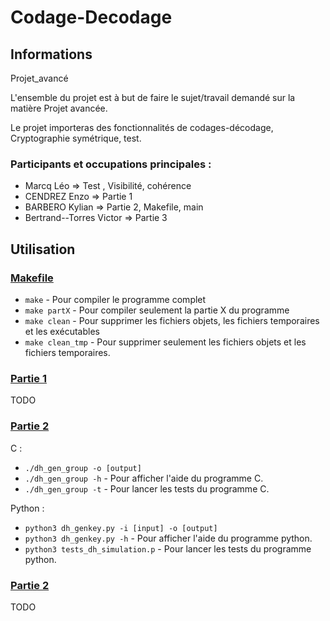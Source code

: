 # Codage-Decodage
## Informations
Projet_avancé

L'ensemble du projet est à but de faire le sujet/travail demandé sur la matière Projet avancée.

Le projet importeras des fonctionnalités de codages-décodage, Cryptographie symétrique, test.

### Participants et occupations principales :
- Marcq Léo                => Test , Visibilité, cohérence
- CENDREZ Enzo             => Partie 1
- BARBERO Kylian           => Partie 2, Makefile, main
- Bertrand--Torres Victor  => Partie 3

## Utilisation
### [Makefile](Makefile)
- `make` - Pour compiler le programme complet
- `make partX` - Pour compiler seulement la partie X du programme
- `make clean` - Pour supprimer les fichiers objets, les fichiers temporaires et les exécutables
- `make clean_tmp` - Pour supprimer seulement les fichiers objets et les fichiers temporaires.

### [Partie 1](src/Partie1)
TODO

### [Partie 2](src/Partie2)
C :
- `./dh_gen_group -o [output]`
- `./dh_gen_group -h` - Pour afficher l'aide du programme C.
- `./dh_gen_group -t` - Pour lancer les tests du programme C.

Python :
- `python3 dh_genkey.py -i [input] -o [output]`
- `python3 dh_genkey.py -h` - Pour afficher l'aide du programme python.
- `python3 tests_dh_simulation.p` - Pour lancer les tests du programme python.

### [Partie 2](src/Partie3)
TODO
